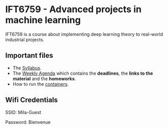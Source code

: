 # IFT6759 - Advanced projects in machine learning
IFT6759 is a course about implementing deep learning theory to real-world industrial projects.

## Important files
- The [Syllabus](https://github.com/mila-udem/ift6759/blob/master/syllabus.md).
- The [Weekly Agenda](https://github.com/mila-udem/ift6759/blob/master/agenda.md) which contains the __deadlines__, the __links to the material__ and the __homeworks__. 
- How to run the [containers](https://github.com/mila-udem/ift6759/tree/master/container).


## Wifi Credentials
SSID: Mila-Guest

Password: Bienvenue


